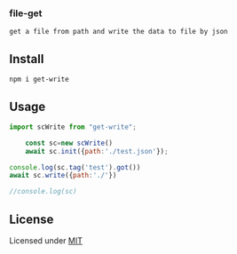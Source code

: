 ### file-get    
    get a file from path and write the data to file by json

## Install

`npm i get-write`

## Usage    

```js
import scWrite from "get-write";  

    const sc=new scWrite()
    await sc.init({path:'./test.json'});   

console.log(sc.tag('test').got())
await sc.write({path:'./'})

//console.log(sc)
```

## License

Licensed under [MIT](https://github.com/scpub/get-write/blob/main/LICENSE)

